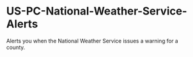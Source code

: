 # US-PC-National-Weather-Service-Alerts
Alerts you when the National Weather Service issues a warning for a county.
